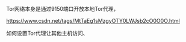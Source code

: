 



Tor网络本身是通过9150端口开放本地Tor代理，

https://www.csdn.net/tags/MtTaEg1sMzgyOTY0LWJsb2cO0O0O.html



如何设置Tor代理让其他主机访问、